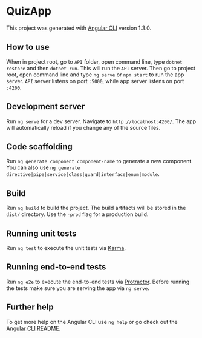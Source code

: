 # QuizApp

This project was generated with [Angular CLI](https://github.com/angular/angular-cli) version 1.3.0.

## How to use
When in project root, go to `API` folder, open command line, type `dotnet restore` and then `dotnet run`. This will run the `API` server. Then go to project root, open command line and type `ng serve` or `npm start` to run the app server. `API` server listens on port `:5000`, while app server listens on port `:4200`. 

## Development server

Run `ng serve` for a dev server. Navigate to `http://localhost:4200/`. The app will automatically reload if you change any of the source files.

## Code scaffolding

Run `ng generate component component-name` to generate a new component. You can also use `ng generate directive|pipe|service|class|guard|interface|enum|module`.

## Build

Run `ng build` to build the project. The build artifacts will be stored in the `dist/` directory. Use the `-prod` flag for a production build.

## Running unit tests

Run `ng test` to execute the unit tests via [Karma](https://karma-runner.github.io).

## Running end-to-end tests

Run `ng e2e` to execute the end-to-end tests via [Protractor](http://www.protractortest.org/).
Before running the tests make sure you are serving the app via `ng serve`.

## Further help

To get more help on the Angular CLI use `ng help` or go check out the [Angular CLI README](https://github.com/angular/angular-cli/blob/master/README.md).
